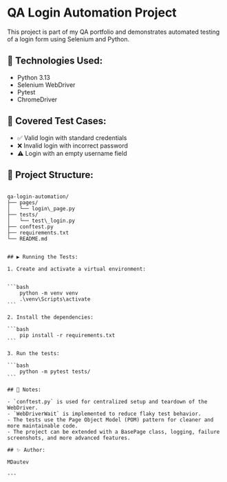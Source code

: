 # QA Login Automation Project

This project is part of my QA portfolio and demonstrates automated testing of a login form using Selenium and Python.

## 🔧 Technologies Used:

- Python 3.13
- Selenium WebDriver
- Pytest
- ChromeDriver

## 🧪 Covered Test Cases:

- ✅ Valid login with standard credentials
- ❌ Invalid login with incorrect password
- ⚠️ Login with an empty username field

## 🧱 Project Structure:

````

qa-login-automation/
├── pages/
│   └── login\_page.py
├── tests/
│   └── test\_login.py
├── conftest.py
├── requirements.txt
└── README.md


## ▶️ Running the Tests:

1. Create and activate a virtual environment:


```bash
    python -m venv venv
    .\venv\Scripts\activate
```

2. Install the dependencies:

```bash
    pip install -r requirements.txt
```

3. Run the tests:

```bash
    python -m pytest tests/
```

## 👀 Notes:

- `conftest.py` is used for centralized setup and teardown of the WebDriver.
- `WebDriverWait` is implemented to reduce flaky test behavior.
- The tests use the Page Object Model (POM) pattern for cleaner and more maintainable code.
- The project can be extended with a BasePage class, logging, failure screenshots, and more advanced features.

## ✨ Author:

MDautev

---
